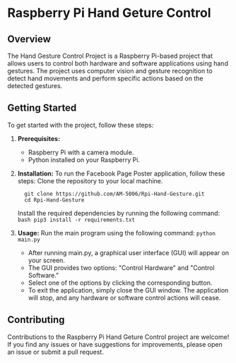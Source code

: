 # Raspberry Pi Hand Geture Control

## Overview

The Hand Gesture Control Project is a Raspberry Pi-based project that allows users to control both hardware and software applications using hand gestures. The project uses computer vision and gesture recognition to detect hand movements and perform specific actions based on the detected gestures.

## Getting Started

To get started with the project, follow these steps:

1. **Prerequisites:**
   - Raspberry Pi with a camera module.
   - Python installed on your Raspberry Pi.

2.  **Installation:**
    To run the Facebook Page Poster application, follow these steps:
    Clone the repository to your local machine.
    ```
      git clone https://github.com/AM-5006/Rpi-Hand-Gesture.git
      cd Rpi-Hand-Gesture
    ```
    Install the required dependencies by running the following command: ```bash pip3 install -r requirements.txt```

3. **Usage:**
   Run the main program using the following command: ```python main.py```
     - After running main.py, a graphical user interface (GUI) will appear on your screen.
     - The GUI provides two options: "Control Hardware" and "Control Software."
     - Select one of the options by clicking the corresponding button.
     - To exit the application, simply close the GUI window. The application will stop, and any hardware or software control actions will cease.

## Contributing
  Contributions to the Raspberry Pi Hand Geture Control project are welcome! If you find any issues or have suggestions for improvements, please open an issue or submit a pull request.
